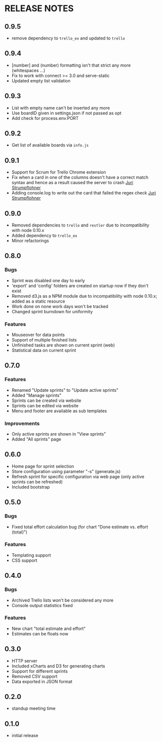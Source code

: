 # RELEASE NOTES

## 0.9.5

* remove dependency to `trello_ex` and updated to `trello`

## 0.9.4

* [number] and (number) formatting isn't that strict any more (whitespaces ...)
* Fix to work with connect >= 3.0 and serve-static
* Updated empty list validation

## 0.9.3

* List with empty name can't be inserted any more
* Use boardID given in settings.json if not passed as opt
* Add check for process.env.PORT

## 0.9.2

* Get list of available boards via `info.js`

## 0.9.1

* Support for Scrum for Trello Chrome extension
* Fix when a card in one of the columns doesn't have a correct match syntax and hence as a result caused the server to crash [Juri Strumpflohner](https://github.com/juristr "Juri Strumpflohner")
* Adding console.log to write out the card that failed the regex check [Juri Strumpflohner](https://github.com/juristr "Juri Strumpflohner")

## 0.9.0

* Removed dependencies to `trello` and `restler` due to incompatibility with node 0.10.x
* Added dependency to `trello_ex`
* Minor refactorings

## 0.8.0

### Bugs

* Sprint was disabled one day to early
* 'export' and 'config' folders are created on startup now if they don't exist
* Removed d3.js as a NPM module due to incompatibility with node 0.10.x; added as a static resource
* Work done on none work days won't be tracked
* Changed sprint burndown for uniformity

### Features

* Mouseover for data points
* Support of multiple finished lists
* Unfinished tasks are shown on current sprint (web)
* Statistical data on current sprint

## 0.7.0

### Features

* Renamed "Update sprints" to "Update active sprints"
* Added "Manage sprints"
* Sprints can be created via website
* Sprints can be edited via website
* Menu and footer are available as sub templates

### Improvements

* Only active sprints are shown in "View sprints"
* Added "All sprints" page

## 0.6.0

* Home page for sprint selection
* Store configuration using parameter "-s" (generate.js)
* Refresh sprint for specific configuration via web page (only active sprints can be refreshed)
* Included bootstrap

## 0.5.0

### Bugs

* Fixed total effort calculation bug (for chart "Done estimate vs. effort (total)")

### Features

* Templating support
* CSS support

## 0.4.0

### Bugs

* Archived Trello lists won't be considered any more
* Console output statistics fixed

### Features

* New chart "total estimate and effort"
* Estimates can be floats now

## 0.3.0

* HTTP server
* Included xCharts and D3 for generating charts
* Support for different sprints
* Removed CSV support
* Data exported in JSON format

## 0.2.0

* standup meeting time

## 0.1.0

* initial release
